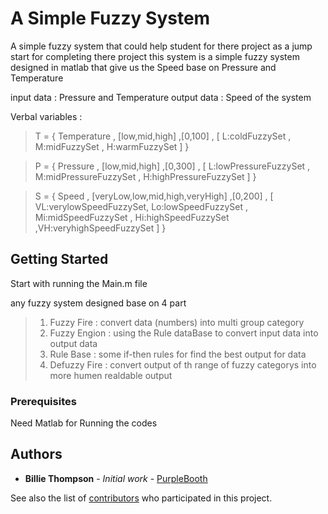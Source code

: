 # A Simple Fuzzy System

A simple fuzzy system that could help student for there project as a jump start for completing there project
this system is a simple fuzzy system designed in matlab that give us the Speed base on Pressure and Temperature

input data : Pressure and Temperature
output data : Speed of the system

Verbal variables :

> T = { Temperature , [low,mid,high] ,[0,100] , [ L:coldFuzzySet , M:midFuzzySet , H:warmFuzzySet ] }

> P = { Pressure , [low,mid,high] ,[0,300] , [ L:lowPressureFuzzySet , M:midPressureFuzzySet , H:highPressureFuzzySet ] }

> S = { Speed , [veryLow,low,mid,high,veryHigh] ,[0,200] , 
[ VL:verylowSpeedFuzzySet, Lo:lowSpeedFuzzySet , Mi:midSpeedFuzzySet , Hi:highSpeedFuzzySet ,VH:veryhighSpeedFuzzySet ] }

## Getting Started

Start with running the Main.m file 

any fuzzy system designed base on 4 part 
> 1. Fuzzy Fire : convert data (numbers) into multi group category
> 2. Fuzzy Engion : using the Rule dataBase  to convert input data into output data
> 3. Rule Base : some if-then rules for find the best output for data
> 4. Defuzzy Fire : convert output of th range of fuzzy categorys into more humen realdable output

### Prerequisites

Need Matlab for Running the codes



## Authors

* **Billie Thompson** - *Initial work* - [PurpleBooth](https://github.com/PurpleBooth)

See also the list of [contributors](https://github.com/your/project/contributors) who participated in this project.


